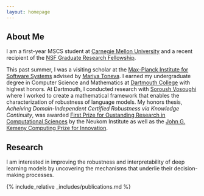 ```yaml
---
layout: homepage
---
```


## About Me
I am a first-year MSCS student at [Carnegie Mellon University](https://www.cmu.edu/) and a recent recipient of the [NSF Graduate Research Fellowship](https://www.nsfgrfp.org/).  

This past summer, I was a visiting scholar at the [Max-Planck Institute for Software Systems](https://mpi-sws.org/) advised by [Mariya Toneva](https://mtoneva.com/). I earned my undergraduate degree in Computer Science and Mathematics at [Dartmouth College](https://home.dartmouth.edu/) with highest honors. At Dartmouth,
I conducted research with [Soroush Vosoughi](https://www.cs.dartmouth.edu/~soroush/) where I worked to create
a mathematical framework that enables the characterization of robustness of language models. My honors thesis, *Acheiving Domain-Independent Certified
Robustness via Knowledge Continuity*, was awarded [First Prize for Oustanding Research in Computational Sciences](https://neukom.dartmouth.edu/research/neukom-research-prizes/2024-research-prize-winners) by the Neukom Institute as well as the [John G. Kemeny Computing Prize for Innovation](https://web.cs.dartmouth.edu/undergraduate/john-g-kemeny-computing-prize).

## Research

I am interested in improving the robustness and interpretability of deep learning models by uncovering
the mechanisms that underlie their decision-making processes.

{% include_relative _includes/publications.md %}

